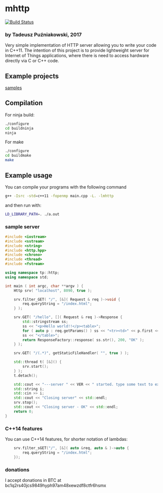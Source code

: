 # mhttp

[![Build Status](https://travis-ci.org/pantadeusz/mhttp.svg?branch=master)](https://travis-ci.org/pantadeusz/mhttp)

### by Tadeusz Puźniakowski, 2017

Very simple implementation of HTTP server allowing you to write your code in C++11.
The intention of this project is to provide lightweight server for 
Internet of Things applications, where there is need to access hardware
directly via C or C++ code.

## Example projects

  [samples](samples)


## Compilation

For ninja build:
```sh
./configure
cd buildninja
ninja
```

For make
```sh
./configure
cd buildmake
make
```


## Example usage

You can compile your programs with the following command
```sh
g++ -Isrc -std=c++11 -fopenmp main.cpp -L. -lmhttp
```

and then run with:
```sh
LD_LIBRARY_PATH=. ./a.out
```


### sample server

```c++
#include <iostream>
#include <sstream>
#include <string>
#include <http.hpp>
#include <chrono>
#include <thread>
#include <fstream>

using namespace tp::http;
using namespace std;

int main ( int argc, char **argv ) {
    Http srv( "localhost", 8090, true );

    srv.filter_GET( "/", [&]( Request & req )->void {
        req.queryString = "/index.html";
    } );

    srv.GET( "/hello", []( Request & req )->Response {
        std::stringstream ss;
        ss << "<p>Hello world!!</p><table>";
        for ( auto p : req.getParams() ) ss << "<tr><td>" << p.first << "</td><td>" << p.second << "<td></tr>\r\n";
        ss << "</table>";
        return ResponseFactory::response( ss.str(), 200, "OK" );
    } );

    srv.GET( "/(.*)", getStaticFileHandler( "", true ) );

    std::thread t( [&]() {
        srv.start();
    } );
    t.detach();

    std::cout << "---server " << VER << " started. type some text to exit --" << std::endl;
    std::string i;
    std::cin >> i;
    std::cout << "Closing server" << std::endl;
    srv.stop();
	std::cout << "Closing server - OK" << std::endl;
	return 0;
}
```



### C++14 features

You can use C++14 features, for shorter notation of lambdas:
```c++
    srv.filter_sGET("/", [&]( auto &req, auto & )->auto {
        req.queryString = "/index.html";
    });
```


### donations

I accept donations in BTC at bc1q2rs40jcs9849hyph97am48xewzdf8ctfr6hsmx
